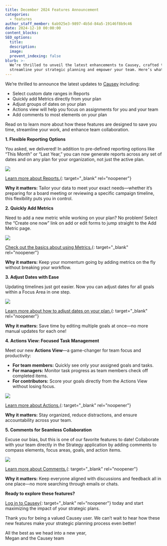 ```yaml
---
title: December 2024 Features Announcement
categories:
  - features
author_staff_member: 6ab925e3-9897-4b5d-84a5-19146f8b9c46
date: 2024-12-10 00:00:00
content_blocks:
SEO_options:
  title:
  description:
  image:
  prevent_indexing: false
blurb: >-
  We’re thrilled to unveil the latest enhancements to Causey, crafted to
  streamline your strategic planning and empower your team. Here’s what’s new.
---
```

We’re thrilled to announce the latest updates to [Causey](http://www.causey.app/) including:

* Select custom date ranges in Reports
* Quickly add Metrics directly from your plan
* Adjust groups of dates on your plan
* Actions view will help you focus on assignments for you and your team
* Add comments to most elements on your plan

Read on to learn more about how these features are designed to save you time, streamline your work, and enhance team collaboration.

**1\. Flexible Reporting Options**

You asked, we delivered! In addition to pre-defined reporting options like “This Month” or “Last Year,” you can now generate reports across any set of dates and on any plan for your organization, not just the active plan.

![](/uploads/912024.png)

[Learn more about Reports.](https://help.causey.app/articles/175-reports/){: target="_blank" rel="noopener"}

**Why it matters:** Tailor your data to meet your exact needs—whether it’s preparing for a board meeting or reviewing a specific campaign timeline, this flexibility puts you in control.

**2\. Quickly Add Metrics**

Need to add a new metric while working on your plan? No problem! Select the “Create one now” link on add or edit forms to jump straight to the Add Metric page.

![](/uploads/not-seeing-the-metric-you-re-looking-for-create-one-now-1.png)

[Check out the basics about using Metrics.](https://help.causey.app/articles/156-metrics-basics/){: target="_blank" rel="noopener"}

**Why it matters:** Keep your momentum going by adding metrics on the fly without breaking your workflow.

**3\. Adjust Dates with Ease**

Updating timelines just got easier. Now you can adjust dates for all goals within a Focus Area in one step.

![](/uploads/date-adjuster.png)

[Learn more about how to adjust dates on your plan.](https://help.causey.app/articles/193-adjust-plan-dates/){: target="_blank" rel="noopener"}

**Why it matters:** Save time by editing multiple goals at once—no more manual updates for each one!

**4\. Actions View: Focused Task Management**

Meet our new **Actions View**—a game-changer for team focus and productivity:

* **For team members:** Quickly see only your assigned goals and tasks.
* **For managers:** Monitor task progress as team members check off completed items.
* **For contributors:** Score your goals directly from the Actions View without losing focus.

![](/uploads/dashboard.png)

[Learn more about Actions.](https://help.causey.app/articles/187-action-view?auth=true){: target="_blank" rel="noopener"}

**Why it matters:** Stay organized, reduce distractions, and ensure accountability across your team.

**5\. Comments for Seamless Collaboration**

Excuse our bias, but this is one of our favorite features to date! Collaborate with your team directly in the Strategy application by adding comments to compass elements, focus areas, goals, and action items.

![](/uploads/ad-4nxfnars0fndccra4-5s8kb5dnh-ax-b9kvwd6grjisilxl7ljqmvrk4ghroc6bdk4wogndf1pwsmkr259ub-f9h1bqgniei6xngczryh-3ivtrtx37db0oe.gif)

[Learn more about Comments.](https://help.causey.app/articles/192-comments/){: target="_blank" rel="noopener"}

**Why it matters:** Keep everyone aligned with discussions and feedback all in one place—no more searching through emails or chats.

**Ready to explore these features?**

[Log in to Causey](https://app.causey.app/sign_in){: target="_blank" rel="noopener"} today and start maximizing the impact of your strategic plans.

Thank you for being a valued Causey user. We can’t wait to hear how these new features make your strategic planning process even better!

All the best as we head into a new year,<br>Megan and the Causey team